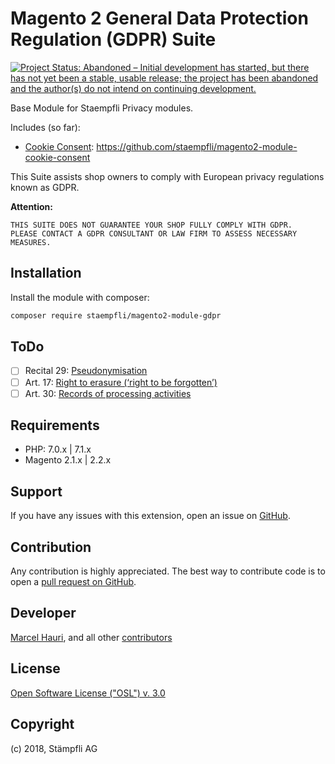 
# Magento 2 General Data Protection Regulation (GDPR) Suite  

[![Project Status: Abandoned – Initial development has started, but there has not yet been a stable, usable release; the project has been abandoned and the author(s) do not intend on continuing development.](http://www.repostatus.org/badges/latest/abandoned.svg)](http://www.repostatus.org/#abandoned)

Base Module for Staempfli Privacy modules.

Includes (so far): 
 - [Cookie Consent](https://gdpr-info.eu/recitals/no-30/): https://github.com/staempfli/magento2-module-cookie-consent

This Suite assists shop owners to comply with European privacy regulations known as GDPR. 

**Attention:**  

    THIS SUITE DOES NOT GUARANTEE YOUR SHOP FULLY COMPLY WITH GDPR.
    PLEASE CONTACT A GDPR CONSULTANT OR LAW FIRM TO ASSESS NECESSARY MEASURES.
  
  
  
## Installation  
  
Install the module with composer:  
  
```sh  
composer require staempfli/magento2-module-gdpr  
```  


## ToDo
 - [ ] Recital 29: [Pseudonymisation](https://gdpr-info.eu/recitals/no-29/) 
 - [ ] Art. 17: [Right to erasure (‘right to be forgotten’)](https://gdpr-info.eu/art-17-gdpr/)
 - [ ] Art. 30: [Records of processing activities](https://gdpr-info.eu/art-17-gdpr/)
  
## Requirements  
  
- PHP: 7.0.x | 7.1.x  
- Magento 2.1.x | 2.2.x  
  
Support  
-------  
If you have any issues with this extension, open an issue on [GitHub](https://github.com/staempfli/magento2-module-gdpr/issues).  
  
Contribution  
------------  
Any contribution is highly appreciated. The best way to contribute code is to open a [pull request on GitHub](https://help.github.com/articles/using-pull-requests).  
  
Developer  
---------  
[Marcel Hauri](https://github.com/mhauri), and all other [contributors](https://github.com/staempfli/magento2-module-gdpr/contributors)  
  
License  
-------  
[Open Software License ("OSL") v. 3.0](https://opensource.org/licenses/OSL-3.0)  
  
Copyright  
---------  
(c) 2018, Stämpfli AG
